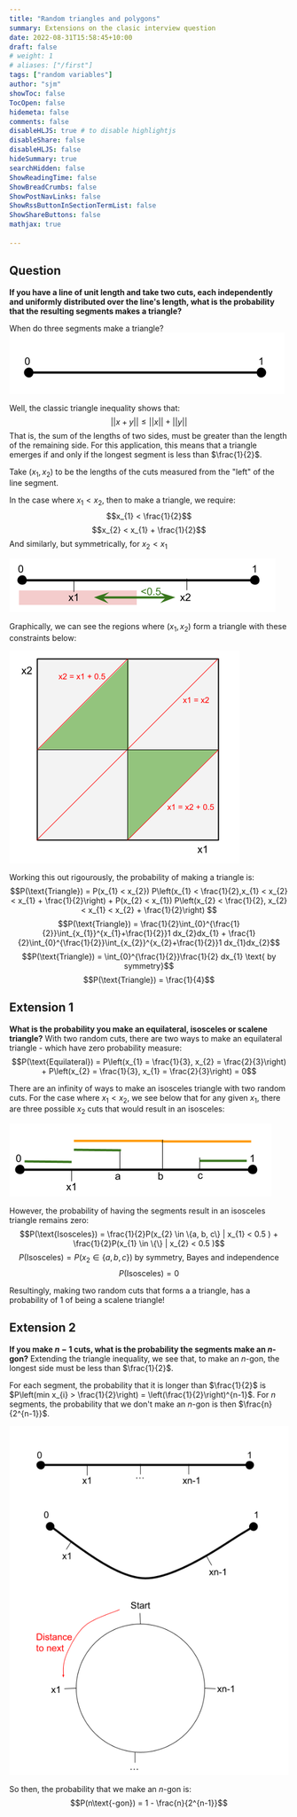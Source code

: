 ```yaml
---
title: "Random triangles and polygons"
summary: Extensions on the clasic interview question
date: 2022-08-31T15:58:45+10:00
draft: false
# weight: 1
# aliases: ["/first"]
tags: ["random variables"]
author: "sjm"
showToc: false
TocOpen: false
hidemeta: false
comments: false
disableHLJS: true # to disable highlightjs
disableShare: false
disableHLJS: false
hideSummary: true
searchHidden: false
ShowReadingTime: false
ShowBreadCrumbs: false
ShowPostNavLinks: false
ShowRssButtonInSectionTermList: false
ShowShareButtons: false
mathjax: true

---
```


## Question
**If you have a line of unit length and take two cuts, each independently and uniformly distributed over the line's length, what is the probability that the resulting segments makes a triangle?**

When do three segments make a triangle?
<img src="/triangle/triangle_1.png">

Well, the classic triangle inequality shows that:
$$||x + y|| \leq ||x|| + ||y||$$
That is, the sum of the lengths of two sides, must be greater than the length of the remaining side. For this application, this means that a triangle emerges if and only if the longest segment is less than $\frac{1}{2}$.

Take $(x_{1}, x_{2})$ to be the lengths of the cuts measured from the "left" of the line segment. 

In the case where $x_{1} < x_{2}$, then to make a triangle, we require:
$$x_{1} < \frac{1}{2}$$
$$x_{2} < x_{1} + \frac{1}{2}$$
And similarly, but symmetrically, for $x_{2} < x_{1}$

<img src="/triangle/triangle_2.png">

Graphically, we can see the regions where $(x_{1}, x_{2})$ form a triangle with these constraints below:

<img src="/triangle/triangle_3.png">

Working this out rigourously, the probability of making a triangle is:
$$P(\text{Triangle}) = P(x_{1} < x_{2}) P\left(x_{1} < \frac{1}{2},x_{1} < x_{2} < x_{1} + \frac{1}{2}\right) + P(x_{2} < x_{1}) P\left(x_{2} < \frac{1}{2}, x_{2} < x_{1} < x_{2} + \frac{1}{2}\right) $$
$$P(\text{Triangle}) = \frac{1}{2}\int_{0}^{\frac{1}{2}}\int_{x_{1}}^{x_{1}+\frac{1}{2}}1  dx_{2}dx_{1} + \frac{1}{2}\int_{0}^{\frac{1}{2}}\int_{x_{2}}^{x_{2}+\frac{1}{2}}1  dx_{1}dx_{2}$$
$$P(\text{Triangle}) = \int_{0}^{\frac{1}{2}}\frac{1}{2} dx_{1} \text{  by symmetry}$$ 
$$P(\text{Triangle}) = \frac{1}{4}$$ 



## Extension 1
**What is the probability you make an equilateral, isosceles or scalene triangle?**
With two random cuts, there are two ways to make an equilateral triangle - which have zero probability measure:
$$P(\text{Equilateral}) = P\left(x_{1} = \frac{1}{3}, x_{2} = \frac{2}{3}\right) + P\left(x_{2} = \frac{1}{3}, x_{1} = \frac{2}{3}\right) = 0$$

There are an infinity of ways to make an isosceles triangle with two random cuts. For the case where $x_{1} < x_{2}$, we see below that for any given $x_{1}$, there are three possible $x_{2}$ cuts that would result in an isosceles:

<img src="/triangle/triangle_4.png">

However, the probability of having the segments result in an isosceles triangle remains zero:
$$P(\text{Isosceles}) = \frac{1}{2}P(x_{2} \in \{a, b, c\} | x_{1} < 0.5 ) + \frac{1}{2}P(x_{1} \in \{\} | x_{2} < 0.5 )$$
$$P(\text{Isosceles}) =   P(x_{2} \in \{a, b, c\}) \text{   by symmetry, Bayes and independence}$$
$$P(\text{Isosceles}) =   0$$

Resultingly, making two random cuts that forms a a triangle, has a probability of 1 of being a scalene triangle!

## Extension 2
**If you make $n-1$ cuts, what is the probability the segments make an $n$-gon?**
Extending the triangle inequality, we see that, to make an $n$-gon, the longest side must be less than $\frac{1}{2}$. 

For each segment, the probability that it is longer than $\frac{1}{2}$ is $P\left(min x_{i} > \frac{1}{2}\right) = \left(\frac{1}{2}\right)^{n-1}$. For $n$ segments, the probability that we don't make an $n$-gon is then $\frac{n}{2^{n-1}}$.

<img src="/triangle/triangle_5.png">

So then, the probability that we make an $n$-gon is: $$P(n\text{-gon}) = 1 - \frac{n}{2^{n-1}}$$
